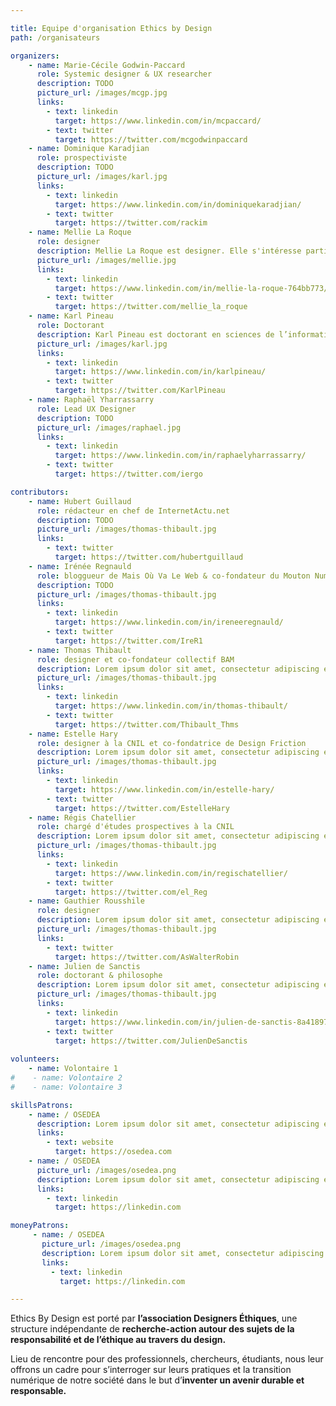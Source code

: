 ```yaml
---

title: Equipe d'organisation Ethics by Design
path: /organisateurs

organizers:
    - name: Marie-Cécile Godwin-Paccard
      role: Systemic designer & UX researcher
      description: TODO
      picture_url: /images/mcgp.jpg
      links:
        - text: linkedin
          target: https://www.linkedin.com/in/mcpaccard/
        - text: twitter
          target: https://twitter.com/mcgodwinpaccard
    - name: Dominique Karadjian
      role: prospectiviste
      description: TODO
      picture_url: /images/karl.jpg
      links:
        - text: linkedin
          target: https://www.linkedin.com/in/dominiquekaradjian/
        - text: twitter
          target: https://twitter.com/rackim
    - name: Mellie La Roque
      role: designer
      description: Mellie La Roque est designer. Elle s'intéresse particulièrement au sujet de responsabilité du designer, de pratiques et méthodologies de design plus vertueuses - design systémique, sobriété numérique. 
      picture_url: /images/mellie.jpg
      links:
        - text: linkedin
          target: https://www.linkedin.com/in/mellie-la-roque-764bb773/
        - text: twitter
          target: https://twitter.com/mellie_la_roque
    - name: Karl Pineau
      role: Doctorant
      description: Karl Pineau est doctorant en sciences de l’information et de la communication. Il s’intéresse particulièrement aux notions de design de l’attention, design persuasif.
      picture_url: /images/karl.jpg
      links:
        - text: linkedin
          target: https://www.linkedin.com/in/karlpineau/
        - text: twitter
          target: https://twitter.com/KarlPineau
    - name: Raphaël Yharrassarry
      role: Lead UX Designer
      description: TODO
      picture_url: /images/raphael.jpg
      links:
        - text: linkedin
          target: https://www.linkedin.com/in/raphaelyharrassarry/
        - text: twitter
          target: https://twitter.com/iergo

contributors:
    - name: Hubert Guillaud
      role: rédacteur en chef de InternetActu.net
      description: TODO
      picture_url: /images/thomas-thibault.jpg
      links:
        - text: twitter
          target: https://twitter.com/hubertguillaud
    - name: Irénée Regnauld
      role: bloggueur de Mais Où Va Le Web & co-fondateur du Mouton Numérique
      description: TODO
      picture_url: /images/thomas-thibault.jpg
      links:
        - text: linkedin
          target: https://www.linkedin.com/in/ireneeregnauld/
        - text: twitter
          target: https://twitter.com/IreR1
    - name: Thomas Thibault
      role: designer et co-fondateur collectif BAM
      description: Lorem ipsum dolor sit amet, consectetur adipiscing elit. Pellentesque volutpat sem consequat tincidunt posuere. Curabitur vel blandit mauris. Pellentesque volutpat.
      picture_url: /images/thomas-thibault.jpg
      links:
        - text: linkedin
          target: https://www.linkedin.com/in/thomas-thibault/
        - text: twitter
          target: https://twitter.com/Thibault_Thms
    - name: Estelle Hary
      role: designer à la CNIL et co-fondatrice de Design Friction
      description: Lorem ipsum dolor sit amet, consectetur adipiscing elit. Pellentesque volutpat sem consequat tincidunt posuere. Curabitur vel blandit mauris. Pellentesque volutpat.
      picture_url: /images/thomas-thibault.jpg
      links:
        - text: linkedin
          target: https://www.linkedin.com/in/estelle-hary/
        - text: twitter
          target: https://twitter.com/EstelleHary
    - name: Régis Chatellier
      role: chargé d'études prospectives à la CNIL
      description: Lorem ipsum dolor sit amet, consectetur adipiscing elit. Pellentesque volutpat sem consequat tincidunt posuere. Curabitur vel blandit mauris. Pellentesque volutpat.
      picture_url: /images/thomas-thibault.jpg
      links:
        - text: linkedin
          target: https://www.linkedin.com/in/regischatellier/
        - text: twitter
          target: https://twitter.com/el_Reg
    - name: Gauthier Rousshile
      role: designer
      description: Lorem ipsum dolor sit amet, consectetur adipiscing elit. Pellentesque volutpat sem consequat tincidunt posuere. Curabitur vel blandit mauris. Pellentesque volutpat.
      picture_url: /images/thomas-thibault.jpg
      links:
        - text: twitter
          target: https://twitter.com/AsWalterRobin
    - name: Julien de Sanctis
      role: doctorant & philosophe
      description: Lorem ipsum dolor sit amet, consectetur adipiscing elit. Pellentesque volutpat sem consequat tincidunt posuere. Curabitur vel blandit mauris. Pellentesque volutpat.
      picture_url: /images/thomas-thibault.jpg
      links:
        - text: linkedin
          target: https://www.linkedin.com/in/julien-de-sanctis-8a418979/
        - text: twitter
          target: https://twitter.com/JulienDeSanctis
          
volunteers:
    - name: Volontaire 1
#    - name: Volontaire 2
#    - name: Volontaire 3

skillsPatrons:
    - name: / OSEDEA
      description: Lorem ipsum dolor sit amet, consectetur adipiscing elit. Pellentesque volutpat sem consequat tincidunt posuere. Curabitur vel blandit mauris. Pellentesque volutpat.
      links:
        - text: website
          target: https://osedea.com
    - name: / OSEDEA
      picture_url: /images/osedea.png
      description: Lorem ipsum dolor sit amet, consectetur adipiscing elit. Pellentesque volutpat sem consequat tincidunt posuere. Curabitur vel blandit mauris. Pellentesque volutpat.
      links:
        - text: linkedin
          target: https://linkedin.com

moneyPatrons:
     - name: / OSEDEA
       picture_url: /images/osedea.png
       description: Lorem ipsum dolor sit amet, consectetur adipiscing elit. Pellentesque volutpat sem consequat tincidunt posuere. Curabitur vel blandit mauris. Pellentesque volutpat.
       links:
         - text: linkedin
           target: https://linkedin.com

---
```


Ethics By Design est porté par **l’association Designers Éthiques**, une structure indépendante de **recherche-action autour des sujets de la responsabilité et de l’éthique au travers du design.**

Lieu de rencontre pour des professionnels, chercheurs, étudiants, nous leur offrons un cadre pour s’interroger sur leurs pratiques et la transition numérique de notre société dans le but d’**inventer un avenir durable et responsable.**

